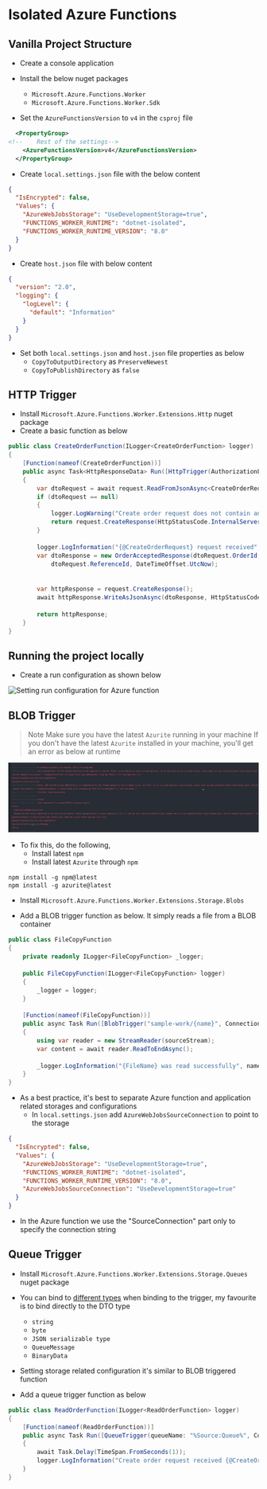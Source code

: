 ﻿# Isolated Azure Functions

## Vanilla Project Structure

* Create a console application

* Install the below nuget packages
  * `Microsoft.Azure.Functions.Worker`
  * `Microsoft.Azure.Functions.Worker.Sdk`

* Set the `AzureFunctionsVersion` to `v4` in the `csproj` file

```xml
  <PropertyGroup>
<!--    Rest of the settings-->
    <AzureFunctionsVersion>v4</AzureFunctionsVersion>    
  </PropertyGroup>
```

* Create `local.settings.json` file with the below content

```json
{
  "IsEncrypted": false,
  "Values": {
    "AzureWebJobsStorage": "UseDevelopmentStorage=true",
    "FUNCTIONS_WORKER_RUNTIME": "dotnet-isolated",
    "FUNCTIONS_WORKER_RUNTIME_VERSION": "8.0"
  }
}
```

* Create `host.json` file with below content

```json
{
  "version": "2.0",
  "logging": {
    "logLevel": {
      "default": "Information"
    }
  }
}
```

* Set both `local.settings.json` and `host.json` file properties as below
  * `CopyToOutputDirectory` as `PreserveNewest`
  * `CopyToPublishDirectory` as `false`

## HTTP Trigger

* Install `Microsoft.Azure.Functions.Worker.Extensions.Http` nuget package
* Create a basic function as below

```csharp
public class CreateOrderFunction(ILogger<CreateOrderFunction> logger)
{
    [Function(nameof(CreateOrderFunction))]
    public async Task<HttpResponseData> Run([HttpTrigger(AuthorizationLevel.Anonymous, "post", Route = "orders")] HttpRequestData request)
    {
        var dtoRequest = await request.ReadFromJsonAsync<CreateOrderRequest>();
        if (dtoRequest == null)
        {
            logger.LogWarning("Create order request does not contain any data to proceed");
            return request.CreateResponse(HttpStatusCode.InternalServerError);
        }

        logger.LogInformation("{@CreateOrderRequest} request received", dtoRequest);
        var dtoResponse = new OrderAcceptedResponse(dtoRequest.OrderId,
            dtoRequest.ReferenceId, DateTimeOffset.UtcNow);
        
        
        var httpResponse = request.CreateResponse();
        await httpResponse.WriteAsJsonAsync(dtoResponse, HttpStatusCode.Accepted);
        
        return httpResponse;
    }
}
```


## Running the project locally

* Create a run configuration as shown below
 
![Setting run configuration for Azure function](../../../../Images/function_run_configuration.png "Azure Function Run Configuration")

## BLOB Trigger

> Note
> Make sure you have the latest `Azurite` running in your machine
> If you don't have the latest `Azurite` installed in your machine, you'll get an error as below at runtime

![azurite_error](../../../Images/azurite_error.png)

* To fix this, do the following,
  * Install latest `npm`
  * Install latest `Azurite` through `npm`

```
npm install -g npm@latest
npm install -g azurite@latest
```

* Install `Microsoft.Azure.Functions.Worker.Extensions.Storage.Blobs`

* Add a BLOB trigger function as below. It simply reads a file from a BLOB container

```csharp
public class FileCopyFunction
{
    private readonly ILogger<FileCopyFunction> _logger;

    public FileCopyFunction(ILogger<FileCopyFunction> logger)
    {
        _logger = logger;
    }

    [Function(nameof(FileCopyFunction))]
    public async Task Run([BlobTrigger("sample-work/{name}", Connection = "SourceConnection")] Stream sourceStream, string name)
    {
        using var reader = new StreamReader(sourceStream);
        var content = await reader.ReadToEndAsync();
        
        _logger.LogInformation("{FileName} was read successfully", name);
    }
}
```

* As a best practice, it's best to separate Azure function and application related storages and configurations
  * In `local.settings.json` add `AzureWebJobsSourceConnection` to point to the storage

```json
{
  "IsEncrypted": false,
  "Values": {
    "AzureWebJobsStorage": "UseDevelopmentStorage=true",
    "FUNCTIONS_WORKER_RUNTIME": "dotnet-isolated",
    "FUNCTIONS_WORKER_RUNTIME_VERSION": "8.0",
    "AzureWebJobsSourceConnection": "UseDevelopmentStorage=true"
  }
}
```

* In the Azure function we use the "SourceConnection" part only to specify the connection string

## Queue Trigger

* Install `Microsoft.Azure.Functions.Worker.Extensions.Storage.Queues` nuget package
* You can bind to [different types](https://learn.microsoft.com/en-us/azure/azure-functions/functions-bindings-storage-queue?tabs=isolated-process%2Cextensionv5%2Cextensionv3&pivots=programming-language-csharp#binding-types) when binding to the trigger, my favourite is to bind directly to the DTO type
  * `string`
  * `byte`
  * `JSON serializable type`
  * `QueueMessage`
  * `BinaryData`

* Setting storage related configuration it's similar to BLOB triggered function
* Add a queue trigger function as below

```csharp
public class ReadOrderFunction(ILogger<ReadOrderFunction> logger)
{
    [Function(nameof(ReadOrderFunction))]
    public async Task Run([QueueTrigger(queueName: "%Source:Queue%", Connection = "SourceConnection")] CreateOrderRequest message)
    {
        await Task.Delay(TimeSpan.FromSeconds(1));
        logger.LogInformation("Create order request received {@CreateOrderRequest}", message);
    }
}
```